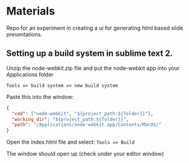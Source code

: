 # Materials
Repo for an experiment in creating a ui for generating html based slide
presentations.

## Setting up a build system in sublime text 2.

Unzip the node-webkit.zip file and put the node-webkit app into your Applications folder

`Tools => build system => new build system`

Paste this into the window:

```json
{
  "cmd": ["node-webkit", "${project_path:${folder}}"],
  "working_dir": "${project_path:${folder}}",
  "path": "/Applications/node-webkit.app/Contents/MacOS/"
}
```

Open the index.html file and select: `Tools => Build`

The window should open up (check under your editor window)